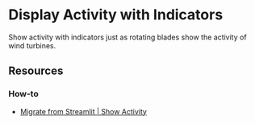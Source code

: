 # Display Activity with Indicators

Show activity with indicators just as rotating blades show the activity of wind turbines.

## Resources

### How-to

- [Migrate from Streamlit | Show Activity](../../how_to/streamlit_migration/activity.html)
